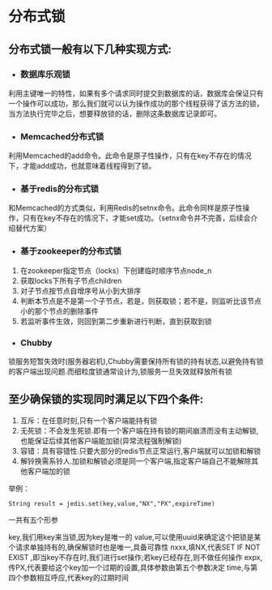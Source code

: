 # 分布式锁
## 分布式锁一般有以下几种实现方式:
- ### 数据库乐观锁
利用主键唯一的特性，如果有多个请求同时提交到数据库的话，数据库会保证只有一个操作可以成功，那么我们就可以认为操作成功的那个线程获得了该方法的锁，当方法执行完毕之后，想要释放锁的话，删除这条数据库记录即可。
- ### Memcached分布式锁
利用Memcached的add命令。此命令是原子性操作，只有在key不存在的情况下，才能add成功，也就意味着线程得到了锁。

- ### 基于redis的分布式锁
和Memcached的方式类似，利用Redis的setnx命令。此命令同样是原子性操作，只有在key不存在的情况下，才能set成功。（setnx命令并不完善，后续会介绍替代方案）

- ### 基于zookeeper的分布式锁
1. 在zookeeper指定节点（locks）下创建临时顺序节点node_n
2. 获取locks下所有子节点children
3. 对子节点按节点自增序号从小到大排序
4. 判断本节点是不是第一个子节点，若是，则获取锁；若不是，则监听比该节点小的那个节点的删除事件
5. 若监听事件生效，则回到第二步重新进行判断，直到获取到锁
- ### Chubby
锁服务短暂失效时(服务器宕机),Chubby需要保持所有锁的持有状态,以避免持有锁的客户端出现问题.而细粒度锁通常设计为,锁服务一旦失效就释放所有锁

## 至少确保锁的实现同时满足以下四个条件:
1. 互斥：在任意时刻,只有一个客户端能持有锁
2. 无死锁：不会发生死锁.即有一个客户端在持有锁的期间崩溃而没有主动解锁,也能保证后续其他客户端能加锁(异常流程强制解锁)
3. 容错：具有容错性.只要大部分的redis节点正常运行,客户端就可以加锁和解锁
4. 解铃换需系铃人.加锁和解锁必须是同一个客户端,指定客户端自己不能解除其他客户端加的锁
                
举例：
```
String result = jedis.set(key,value,"NX","PX",expireTime)

```
一共有五个形参

key,我们用key来当锁,因为key是唯一的
value,可以使用uuid来确定这个把锁是某个请求单独持有的,确保解锁时也是唯一,具备可靠性
nxxx,填NX,代表SET IF NOT EXIST ,即当key不存在时,我们进行set操作;若key已经存在,则不做任何操作
expx,传PX,代表要给这个key加一个过期的设置,具体参数由第五个参数决定
time,与第四个参数相互呼应,代表key的过期时间
